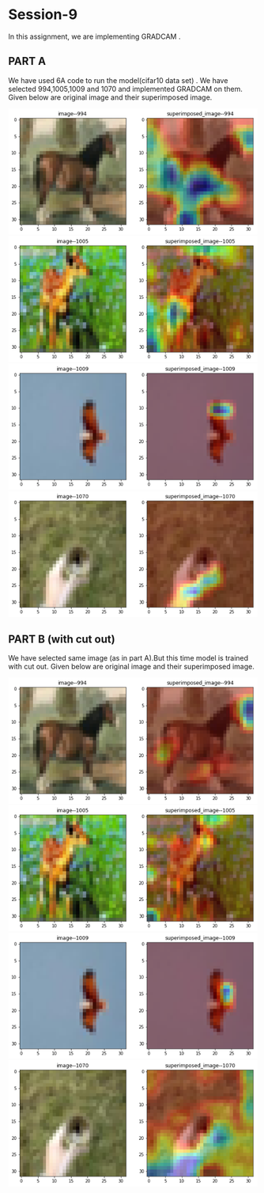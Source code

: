 # Session-9

In this assignment, we are implementing GRADCAM .

## PART A 

<p> We have used 6A code to run the model(cifar10 data set)  . We have selected 994,1005,1009 and 1070 and implemented GRADCAM on them. Given below are original image and their superimposed image.<p>
  
![alt text](https://github.com/rp8081/Session-9/blob/master/image_994.png)
![alt text](https://github.com/rp8081/Session-9/blob/master/image_1005.png)
![alt text](https://github.com/rp8081/Session-9/blob/master/image_1009.png)
![alt text](https://github.com/rp8081/Session-9/blob/master/image_1070.png)



## PART B (with cut out)

<p> We have selected same image (as in part A).But this time model is trained with cut out.
Given below are original image and their superimposed image.<p>
  
 
 
 
![alt text](https://github.com/rp8081/Session-9/blob/master/image_994_cutout.png)
![alt text](https://github.com/rp8081/Session-9/blob/master/image_1005_cutout.png)
![alt text](https://github.com/rp8081/Session-9/blob/master/image_1009_cutout.png)
![alt text](https://github.com/rp8081/Session-9/blob/master/image_1070_cutout.png)

 
 






